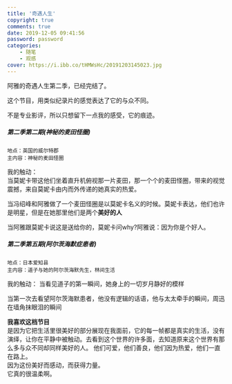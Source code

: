 ```yaml
---
title: '奇遇人生'
copyright: true
comments: true
date: 2019-12-05 09:41:56
password: password
categories: 
    - 随笔
    - 观感
cover: https://i.ibb.co/tHMWsHc/20191203145023.jpg
---
```

阿雅的奇遇人生第二季，已经完结了。

这个节目，用类似纪录片的感觉表达了它的与众不同。

不是专业影评，所以只想留下一点我的感受，它的痕迹。

##### 第二季第二期(神秘的麦田怪圈)
    地点：英国的威尔特郡
    主内容：神秘的麦田怪圈
    
我的触动：  
当莫妮卡带这他们坐着直升机俯视那一片麦田，那一个个的麦田怪圈，带来的视觉震撼，来自莫妮卡由内而外传递的她真实的热爱。

当冯绍峰和阿雅做了一个麦田怪圈是以莫妮卡名义的时候。莫妮卡表达，他们也许是明星，但是在她那里他们是两个**美好的人**

当阿雅跟莫妮卡说这是送给你的，莫妮卡问why?阿雅说：因为你是个好人。
    
##### 第二季第五期(阿尔茨海默症患者)
    地点：日本爱知县
    主内容：道子与她的阿尔茨海默先生，林间生活

我的触动：
当看见道子的第一瞬间，她身上的一切岁月静好的模样

当第一次去看望阿尔茨海默患者，他没有逻辑的话语，他与太太牵手的瞬间，周迅在墙角抹眼泪的瞬间


**我喜欢这档节目**  
是因为它把生活里很美好的部分展现在我面前，它的每一帧都是真实的生活，没有演绎，让你在平静中被触动。去看到这个世界的许多面，去知道原来这个世界有那么多与众不同却同样美好的人。
他们可爱，他们善良，他们因为热爱，他们一直在路上。  
因为这份美好而感动，而获得力量。    
它真的很温柔啊。
<!-- more -->
